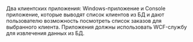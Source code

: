 Два клиентских приложения: Windows-приложение и
Console приложение, которые выводят список клиентов из БД и дают
пользователю возможность посмотреть список заказов для выбранного клиента.
Приложения должны использовать WCF-службу для извлечения данных из БД.
